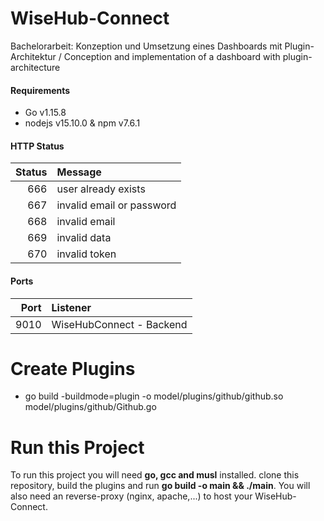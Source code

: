 # WiseHub-Connect
Bachelorarbeit: Konzeption und Umsetzung eines Dashboards mit Plugin-Architektur / Conception and implementation of a dashboard with plugin-architecture

#### Requirements
- Go v1.15.8
- nodejs v15.10.0 & npm v7.6.1

#### HTTP Status
Status | Message
---: | :---
666 | user already exists
667 | invalid email or password
668 | invalid email
669 | invalid data
670 | invalid token


#### Ports
Port | Listener
---: | :---
9010 | WiseHubConnect - Backend


# Create Plugins
- go build -buildmode=plugin -o model/plugins/github/github.so model/plugins/github/Github.go 


# Run this Project
To run this project you will need <strong>go, gcc and musl</strong> installed.
clone this repository, build the plugins and run <strong>go build -o main && ./main</strong>. 
You will also need an reverse-proxy (nginx, apache,...) to host your WiseHub-Connect.

